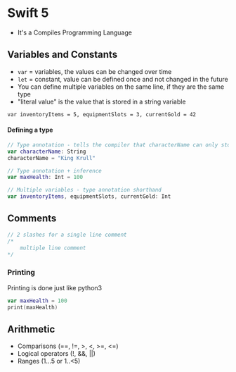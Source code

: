 # Swift 5

* It's a Compiles Programming Language 

## Variables and Constants 

* `var` = variables, the values can be changed over time 
* `let` = constant, value can be defined once and not changed in the future 
* You can define multiple variables on the same line, if they are the same type 
* "literal value" is the value that is stored in a string variable 

`var inventoryItems = 5, equipmentSlots = 3, currentGold = 42` 

#### Defining a type  

```swift
// Type annotation - tells the compiler that characterName can only store String variables
var characterName: String 
characterName = "King Krull" 

// Type annotation + inference
var maxHealth: Int = 100

// Multiple variables - type annotation shorthand
var inventoryItems, equipmentSlots, currentGold: Int 
```

## Comments 

```swift 
// 2 slashes for a single line comment
/*
    multiple line comment
*/ 
```

### Printing 

Printing is done just like python3 

```swift 
var maxHealth = 100 
print(maxHealth)
```

## Arithmetic 

* Comparisons (==, !=, >, <, >=, <=)
* Logical operators (!, &&, ||)
* Ranges (1...5 or 1..<5)

